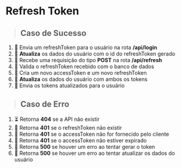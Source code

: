 # Refresh Token

> ## Caso de Sucesso
1. 🏁 Envia um refreshToken para o usuário na rota **/api/login**
2. 🏁 **Atualiza** os dados do usuário com o id do refreshToken gerado
3. 🏁 Recebe uma requisição do tipo **POST** na rota **/api/refresh**
4. 🏁 Valida o refreshToken recebido com o banco de dados
5. 🏁 Cria um novo accessToken e um novo refreshToken
6. 🏁 **Atualiza** os dados do usuário com ambos os tokens
7. 🏁 Envia os tokens atualizados para o usuário

> ## Caso de Erro
1. ⏳ Retorna **404** se a API não existir
2. 🏁 Retorna **401** se o refreshToken não existir
3. 🏁 Retorna **401** se o accessToken não for fornecido pelo cliente
4. 🏁 Retorna **401** se o accessToken não estiver expirado
5. 🏁 Retorna **500** se houver um erro ao tentar gerar o token
6. 🏁 Retorna **500** se houver um erro ao tentar atualizar os dados do usuário